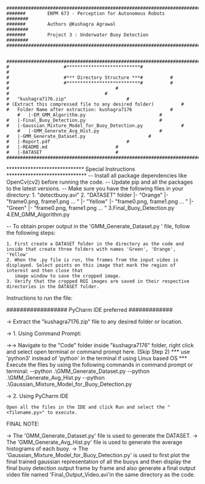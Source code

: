 	#############################################################################################
	#######        ENPM 673 - Perception for Autonomous Robots                           ########
	#######        Authors @Kushagra Agrawal                                             ########
	#######        Project 3 : Underwater Buoy Detection                                 ########
	#############################################################################################


	#########################################################################
	#                    #***************************#                      #
	#                    #*** Directory Structure ***#			#
	#                    #***************************#			#
	#     									#
	#									#
	# 	"kushagra7176.zip" 						#
	# (Extract this compressed file to any desired folder) 			#
	#	Folder Name after extraction: kushagra7176		        #
        # 	|-EM_GMM_Algorithm.py					        #
	#	|-Final_Buoy_Detection.py			       	        #
	#	|-Gaussian_Mixture_Model_for_Buoy_Detection.py		        #
        #	|-GMM_Generate_Avg_Hist.py				        #
	#	|-GMM_Generate_Dataset.py				        #
	#	|-Report.pdf							#
	#	|-README.md							#
	#	|-DATASET							#
	#########################################################################

***************************** Special Instructions ****************************** 
-- Install all package dependencies like OpenCv(cv2) before running the code.
-- Update pip and all the packages to the latest versions.
-- Make sure you have the following files in your directory:
	1. "detectbuoy.avi"
	2. "DATASET" folder
			|- "Orange"
					|- "frame0.png, frame1.png ... "
			|- "Yellow"
					|- "frame0.png, frame1.png ... "
			|- "Green"
					|- "frame0.png, frame1.png ... "
	3.Final_Buoy_Detection.py
	4.EM_GMM_Algorithm.py	

-- To obtain proper output in the 'GMM_Generate_Dataset.py ' file, follow the following steps:

	1. First create a DATASET folder in the directory as the code and inside that create three folders with names 'Green', 'Orange', 'Yellow'
	2. When the .py file is run, the frames from the input video is displayed. Select points on this image that mark the region of interest and then close that 
	   image window to save the cropped image.
	3. Verify that the cropped ROI images are saved in their respective directories in the DATASET folder. 

Instructions to run the file:

################## PyCharm IDE preferred #############

-> Extract the "kushagra7176.zip" file to any desired folder or location.

-> 1. Using Command Prompt:

->-> Navigate to the "Code" folder inside "kushagra7176" folder, right click and select open terminal or command prompt here. (Skip Step 2)
	*** use 'python3' instead of 'python' in the terminal if using Linux based OS ***
	Execute the files by using the following commands in command prompt or terminal:
	--python .\GMM_Generate_Dataset.py 
	--python .\GMM_Generate_Avg_Hist.py
	--python .\Gaussian_Mixture_Model_for_Buoy_Detection.py

-> 2. Using PyCharm IDE

	Open all the files in the IDE and click Run and select the "<filename.py>" to execute.

	
FINAL NOTE: 

->	The 'GMM_Generate_Dataset.py' file is used to generate the DATASET.
->	The 'GMM_Generate_Avg_Hist.py' file is used to generate the average histograms of each buoy.
->	The 'Gaussian_Mixture_Model_for_Buoy_Detection.py' is used to first plot the final trained gaussian representation of all the buoys and then 
	display the final buoy detection output	frame by frame and also generate a final output video file named 'Final_Output_Video.avi'in the same 
	directory as the code.
